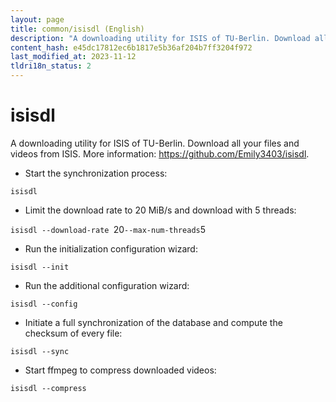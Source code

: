 ```yaml
---
layout: page
title: common/isisdl (English)
description: "A downloading utility for ISIS of TU-Berlin. Download all your files and videos from ISIS."
content_hash: e45dc17812ec6b1817e5b36af204b7ff3204f972
last_modified_at: 2023-11-12
tldri18n_status: 2
---
```

# isisdl

A downloading utility for ISIS of TU-Berlin. Download all your files and videos from ISIS.
More information: <https://github.com/Emily3403/isisdl>.

- Start the synchronization process:

`isisdl`

- Limit the download rate to 20 MiB/s and download with 5 threads:

`isisdl --download-rate `<span class="tldr-var badge badge-pill bg-dark-lm bg-white-dm text-white-lm text-dark-dm font-weight-bold">20</span>` --max-num-threads `<span class="tldr-var badge badge-pill bg-dark-lm bg-white-dm text-white-lm text-dark-dm font-weight-bold">5</span>

- Run the initialization configuration wizard:

`isisdl --init`

- Run the additional configuration wizard:

`isisdl --config`

- Initiate a full synchronization of the database and compute the checksum of every file:

`isisdl --sync`

- Start ffmpeg to compress downloaded videos:

`isisdl --compress`
